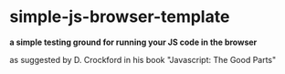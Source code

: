 # simple-js-browser-template
**a simple testing ground for running your JS code in the browser**

as suggested by D. Crockford in his book "Javascript: The Good Parts"

